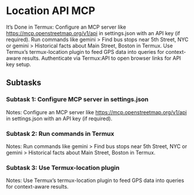 # Location API MCP

It’s Done in Termux: Configure an MCP server like https://mcp.openstreetmap.org/v1/api in settings.json with an API key (if required).
Run commands like gemini > Find bus stops near 5th Street, NYC or gemini > Historical facts about Main Street, Boston in Termux.
Use Termux’s termux-location plugin to feed GPS data into queries for context-aware results.
Authenticate via Termux:API to open browser links for API key setup.

## Subtasks

### Subtask 1: Configure MCP server in settings.json

Notes: Configure an MCP server like https://mcp.openstreetmap.org/v1/api in settings.json with an API key (if required).

### Subtask 2: Run commands in Termux

Notes: Run commands like gemini > Find bus stops near 5th Street, NYC or gemini > Historical facts about Main Street, Boston in Termux.

### Subtask 3: Use Termux-location plugin

Notes: Use Termux’s termux-location plugin to feed GPS data into queries for context-aware results.
